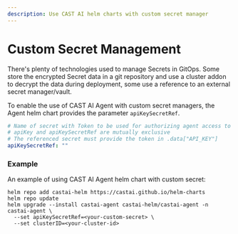 ```yaml
---
description: Use CAST AI helm charts with custom secret manager
---
```


# Custom Secret Management

There's plenty of technologies used to manage Secrets in GitOps.
Some store the encrypted Secret data in a git repository
and use a cluster addon to decrypt the data during deployment,
some use a reference to an external secret manager/vault.

To enable the use of CAST AI Agent with custom secret managers,
the Agent helm chart provides the parameter `apiKeySecretRef`.

```yaml
# Name of secret with Token to be used for authorizing agent access to the API
# apiKey and apiKeySecretRef are mutually exclusive
# The referenced secret must provide the token in .data["API_KEY"]
apiKeySecretRef: ""
```

### Example

An example of using CAST AI Agent helm chart with custom secret:

```shell
helm repo add castai-helm https://castai.github.io/helm-charts
helm repo update
helm upgrade --install castai-agent castai-helm/castai-agent -n castai-agent \
  --set apiKeySecretRef=<your-custom-secret> \
  --set clusterID=<your-cluster-id>
```
